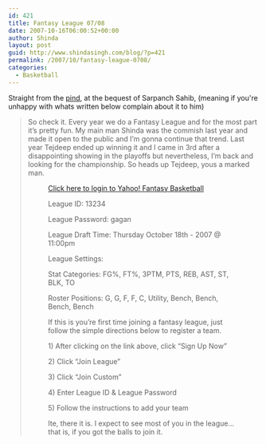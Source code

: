 ```yaml
---
id: 421
title: Fantasy League 07/08
date: 2007-10-16T06:00:52+00:00
author: Shinda
layout: post
guid: http://www.shindasingh.com/blog/?p=421
permalink: /2007/10/fantasy-league-0708/
categories:
  - Basketball
---
```

Straight from the [pind](http://pindgagan.com), at the bequest of Sarpanch Sahib, (meaning if you're unhappy with whats written below complain about it to him)

> So check it. Every year we do a Fantasy League and for the most part it’s pretty fun. My main man Shinda was the commish last year and made it open to the public and I’m gonna continue that trend. Last year Tejdeep ended up winning it and I came in 3rd after a disappointing showing in the playoffs but nevertheless, I’m back and looking for the championship. So heads up Tejdeep, yous a marked man.
> 
> <p style="margin-left:40px;margin-right:40px">
>   <a href="http://basketball.fantasysports.yahoo.com/nba">Click here to login to Yahoo! Fantasy Basketball</a>
> </p>
> 
> <p style="margin-left:40px;margin-right:40px">
>   League ID: 13234
> </p>
> 
> <p style="margin-left:40px;margin-right:40px">
>   League Password: gagan
> </p>
> 
> <p style="margin-left:40px;margin-right:40px">
>   League Draft Time: Thursday October 18th - 2007 @ 11:00pm
> </p>
> 
> <p style="margin-left:40px;margin-right:40px">
>   League Settings:
> </p>
> 
> <p style="margin-left:40px;margin-right:40px">
>   Stat Categories: FG%, FT%, 3PTM, PTS, REB, AST, ST, BLK, TO
> </p>
> 
> <p style="margin-left:40px;margin-right:40px">
>   Roster Positions: G, G, F, F, C, Utility, Bench, Bench, Bench, Bench
> </p>
> 
> <p style="margin-left:40px;margin-right:40px">
>   If this is you’re first time joining a fantasy league, just follow the simple directions below to register a team.
> </p>
> 
> <p style="margin-left:40px;margin-right:40px">
>   1) After clicking on the link above, click “Sign Up Now”
> </p>
> 
> <p style="margin-left:40px;margin-right:40px">
>   2) Click “Join League”
> </p>
> 
> <p style="margin-left:40px;margin-right:40px">
>   3) Click “Join Custom”
> </p>
> 
> <p style="margin-left:40px;margin-right:40px">
>   4) Enter League ID & League Password
> </p>
> 
> <p style="margin-left:40px;margin-right:40px">
>   5) Follow the instructions to add your team
> </p>
> 
> <p style="margin-left:40px;margin-right:40px">
>   Ite, there it is. I expect to see most of you in the league… that is, if you got the balls to join it.
> </p>